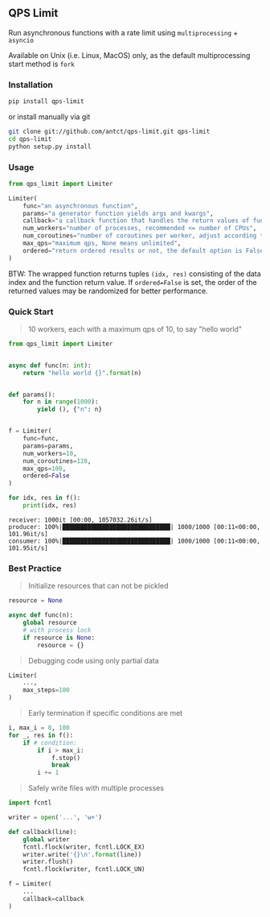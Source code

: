 ## QPS Limit

Run asynchronous functions with a rate limit using `multiprocessing` + `asyncio`

Available on Unix (i.e. Linux, MacOS) only, as the default multiprocessing start method is `fork`

### Installation

```bash
pip install qps-limit
```

or install manually via git

```bash
git clone git://github.com/antct/qps-limit.git qps-limit
cd qps-limit
python setup.py install
```

### Usage

```python
from qps_limit import Limiter

Limiter(
    func="an asynchronous function",
    params="a generator function yields args and kwargs",
    callback="a callback function that handles the return values of func",
    num_workers="number of processes, recommended <= number of CPUs",
    num_coroutines="number of coroutines per worker, adjust according to the situation",
    max_qps="maximum qps, None means unlimited",
    ordered="return ordered results or not, the default option is False"
)
```

BTW: The wrapped function returns tuples `(idx, res)` consisting of the data index and the function return value. If `ordered=False` is set, the order of the returned values may be randomized for better performance.

### Quick Start

> 10 workers, each with a maximum qps of 10, to say "hello world"

```python
from qps_limit import Limiter


async def func(n: int):
    return "hello world {}".format(n)


def params():
    for n in range(1000):
        yield (), {"n": n}


f = Limiter(
    func=func,
    params=params,
    num_workers=10,
    num_coroutines=128,
    max_qps=100,
    ordered=False
)

for idx, res in f():
    print(idx, res)
```

```
receiver: 1000it [00:00, 1057032.26it/s]
producer: 100%|██████████████████████████████| 1000/1000 [00:11<00:00, 101.96it/s]
consumer: 100%|██████████████████████████████| 1000/1000 [00:11<00:00, 101.95it/s]
```

### Best Practice

> Initialize resources that can not be pickled

```python
resource = None

async def func(n):
    global resource
    # with process lock
    if resource is None:
        resource = {}
```

> Debugging code using only partial data

```python
Limiter(
    ...,
    max_steps=100
)
```

> Early termination if specific conditions are met

```python
i, max_i = 0, 100
for _, res in f():
    if # condition:
        if i > max_i:
            f.stop()
            break
        i += 1
```

> Safely write files with multiple processes

```python
import fcntl

writer = open('...', 'w+')

def callback(line):
    global writer
    fcntl.flock(writer, fcntl.LOCK_EX)
    writer.write('{}\n'.format(line))
    writer.flush()
    fcntl.flock(writer, fcntl.LOCK_UN)

f = Limiter(
    ...
    callback=callback
)
```
